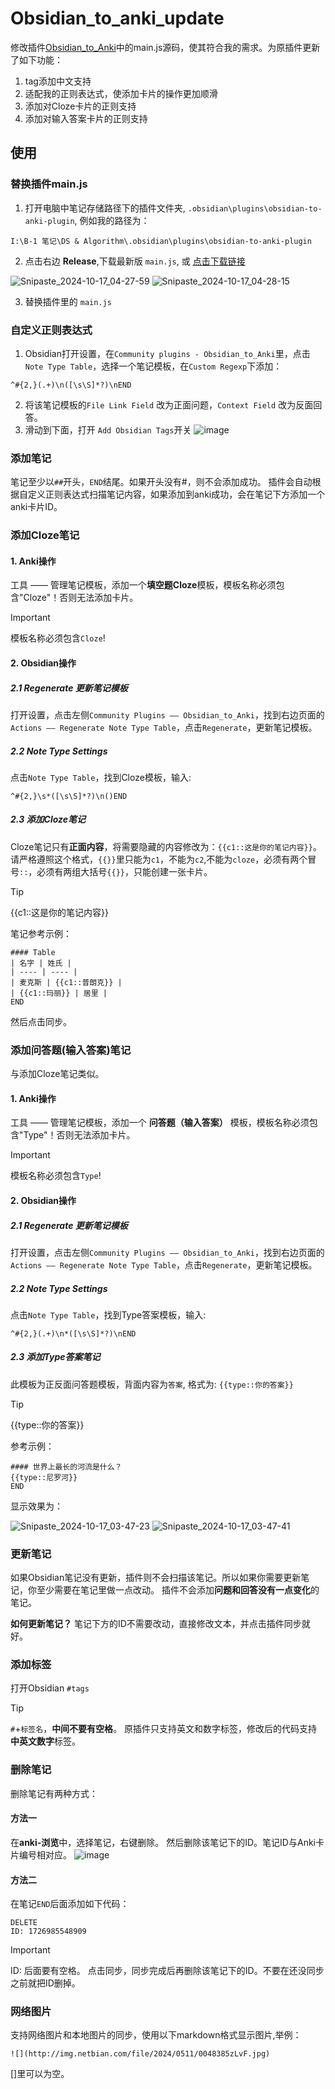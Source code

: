# Obsidian_to_anki_update
修改插件[Obsidian_to_Anki](https://github.com/ObsidianToAnki/Obsidian_to_Anki)中的main.js源码，使其符合我的需求。为原插件更新了如下功能：
1. tag添加中文支持
2. 适配我的正则表达式，使添加卡片的操作更加顺滑
3. 添加对Cloze卡片的正则支持
4. 添加对输入答案卡片的正则支持

## 使用
### 替换插件main.js
1. 打开电脑中笔记存储路径下的插件文件夹, `.obsidian\plugins\obsidian-to-anki-plugin`, 例如我的路径为：
```
I:\B-1 笔记\DS & Algorithm\.obsidian\plugins\obsidian-to-anki-plugin
```
2. 点击右边 **Release**,下载最新版 `main.js`, 或 [点击下载链接](https://github.com/Carrie-L/Obsidian_to_anki_update/releases/download/v1.0.1/main.js)

![Snipaste_2024-10-17_04-27-59](https://github.com/user-attachments/assets/9e1edac3-8be5-43c5-8a66-2db57e05717f)
![Snipaste_2024-10-17_04-28-15](https://github.com/user-attachments/assets/209aac88-a7ea-44f6-8fb1-e50ce9714103)


3. 替换插件里的 `main.js`

### 自定义正则表达式
1. Obsidian打开设置，在`Community plugins - Obsidian_to_Anki`里，点击 `Note Type Table`，选择一个笔记模板，在`Custom Regexp`下添加：
```
^#{2,}(.+)\n([\s\S]*?)\nEND
```

2. 将该笔记模板的`File Link Field` 改为正面问题，`Context Field` 改为反面回答。
3. 滑动到下面，打开 `Add Obsidian Tags`开关
![image](https://github.com/user-attachments/assets/24e7ab15-a788-47d5-b804-6cb5a20d1417)


###  添加笔记
笔记至少以`##`开头，`END`结尾。如果开头没有#，则不会添加成功。
插件会自动根据自定义正则表达式扫描笔记内容，如果添加到anki成功，会在笔记下方添加一个anki卡片ID。

### 添加Cloze笔记
#### 1. Anki操作
工具 —— 管理笔记模板，添加一个**填空题Cloze**模板，模板名称必须包含"Cloze"！否则无法添加卡片。
> [!IMPORTANT]
> 模板名称必须包含`Cloze`!

#### 2. Obsidian操作
##### 2.1 Regenerate 更新笔记模板 
打开设置，点击左侧`Community Plugins —— Obsidian_to_Anki`，找到右边页面的`Actions —— Regenerate Note Type Table`，点击`Regenerate`，更新笔记模板。

##### 2.2 Note Type Settings
点击`Note Type Table`，找到Cloze模板，输入:
```
^#{2,}\s*([\s\S]*?)\n()END
```

##### 2.3 添加Cloze笔记
Cloze笔记只有**正面内容**，将需要隐藏的内容修改为：`{{c1::这是你的笔记内容}}`。
请严格遵照这个格式，`{{}}`里只能为`c1`，不能为`c2`,不能为`cloze`，必须有两个冒号`::`，必须有两组大括号`{{}}`，只能创建一张卡片。
>[!TIP]
>{{c1::这是你的笔记内容}}

笔记参考示例：
```
#### Table
| 名字 | 姓氏 |
| ---- | ---- |
| 麦克斯 | {{c1::普朗克}} |
| {{c1::玛丽}} | 居里 |
END
```
然后点击同步。

### 添加问答题(输入答案)笔记
与添加Cloze笔记类似。

#### 1. Anki操作
工具 —— 管理笔记模板，添加一个 **问答题（输入答案）** 模板，模板名称必须包含"Type"！否则无法添加卡片。
> [!IMPORTANT]
> 模板名称必须包含`Type`!

#### 2. Obsidian操作
##### 2.1 Regenerate 更新笔记模板 
打开设置，点击左侧`Community Plugins —— Obsidian_to_Anki`，找到右边页面的`Actions —— Regenerate Note Type Table`，点击`Regenerate`，更新笔记模板。

##### 2.2 Note Type Settings
点击`Note Type Table`，找到Type答案模板，输入:
```
^#{2,}(.+)\n*([\s\S]*?)\nEND
```

##### 2.3 添加Type答案笔记
此模板为正反面问答题模板，背面内容为`答案`, 格式为: `{{type::你的答案}}`
>[!TIP]
>{{type::你的答案}}

参考示例：
```
#### 世界上最长的河流是什么？ 
{{type::尼罗河}}
END
```
显示效果为：

![Snipaste_2024-10-17_03-47-23](https://github.com/user-attachments/assets/40953f6e-045c-41c5-b072-56ddf75bc60f)
![Snipaste_2024-10-17_03-47-41](https://github.com/user-attachments/assets/93e65780-de8f-47a7-a41b-967892e8f492)



### 更新笔记
如果Obsidian笔记没有更新，插件则不会扫描该笔记。所以如果你需要更新笔记，你至少需要在笔记里做一点改动。
插件不会添加**问题和回答没有一点变化**的笔记。

**如何更新笔记？**
笔记下方的ID不需要改动，直接修改文本，并点击插件同步就好。

### 添加标签
打开Obsidian 
`#tags`
>[!TIP]
>`#`+`标签名`，**中间不要有空格**。
原插件只支持英文和数字标签，修改后的代码支持**中英文数字**标签。

### 删除笔记
删除笔记有两种方式：
#### 方法一
在**anki-浏览**中，选择笔记，右键删除。
然后删除该笔记下的ID。笔记ID与Anki卡片编号相对应。
![image](https://github.com/user-attachments/assets/759c2e23-bb93-4866-b106-6a6e8f7e26ba)
#### 方法二
在笔记`END`后面添加如下代码：
```
DELETE
ID: 1726985548909
```
> [!IMPORTANT]
> ID: 后面要有空格。
点击同步，同步完成后再删除该笔记下的ID。不要在还没同步之前就把ID删掉。

### 网络图片
支持网络图片和本地图片的同步，使用以下markdown格式显示图片,举例：
```
![](http://img.netbian.com/file/2024/0511/0048385zLvF.jpg)
```
[]里可以为空。



